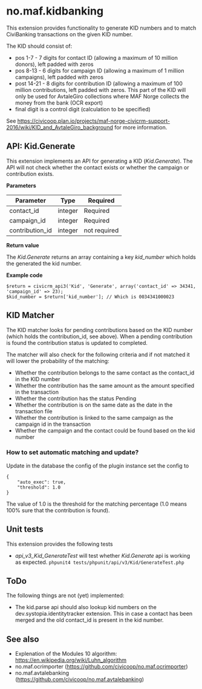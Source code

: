 # no.maf.kidbanking

This extension provides functionality to generate KID numbers and to match CiviBanking transactions on the given KID number.

The KID should consist of:

* pos 1-7 - 7 digits for contact ID (allowing a maximum of 10 million donors), left padded with zeros
* pos 8-13 - 6 digits for campaign ID (allowing a maximum of 1 million campaigns), left padded with zeros
* post 14-21 - 8 digits for contribution ID (allowing a maximum of 100 million contributions, left padded with zeros. This part of the KID will only be used for AvtaleGiro collections where MAF Norge collects the money from the bank (OCR export)
* final digit is a control digit (calculation to be specified)

See https://civicoop.plan.io/projects/maf-norge-civicrm-support-2016/wiki/KID_and_AvtaleGiro_background for more information.

## API: Kid.Generate

This extension implements an API for generating a KID (_Kid.Generate_).
The API will not check whether the contact exists or whether the campaign or contribution exists.

**Parameters**

| Parameter   	    | Type   	| Required  	|
|-------------------|-----------|---------------|
| contact_id        | integer   | Required      |
| campaign_id       | integer   | Required      |
| contribution_id   | integer   | not required  |

**Return value**

The _Kid.Generate_ returns an array containing a key _kid_number_ which holds the generated the kid number.

**Example code**

    $return = civicrm_api3('Kid', 'Generate', array('contact_id' => 34341, 'campaign_id' => 23);
    $kid_number = $return['kid_number']; // Which is 0034341000023
    
## KID Matcher

The KID matcher looks for pending contributions based on the KID number (which holds the contribution_id, see above). 
When a pending contribution is found the contribution status is updated to completed.

The matcher will also check for the following criteria and if not matched it will lower the probability of the matching:

* Whether the contribution belongs to the same contact as the contact_id in the KID number
* Whether the contribution has the same amount as the amount specified in the transaction
* Whether the contribution has the status Pending
* Whether the contribution is on the same date as the date in the transaction file
* Whether the contribution is linked to the same campaign as the campaign id in the transaction
* Whether the campaign and the contact could be found based on the kid number

### How to set automatic matching and update?

Update in the database the config of the plugin instance set the config to

    {
    	"auto_exec": true,
        "threshold": 1.0
    }

The value of 1.0 is the threshold for the matching percentage (1.0 means 100% sure that the contribution is found).

## Unit tests

This extension provides the following tests

* _api_v3_Kid_GenerateTest_ will test whether _Kid.Generate_ api is working as expected.
    `phpunit4 tests/phpunit/api/v3/Kid/GenerateTest.php`

## ToDo

The following things are not (yet) implemented:

* The kid.parse api should also lookup kid numbers on the dev.systopia.identitytracker extension. This in case a contact has been merged and the old contact_id is present in the kid number.

## See also

* Explenation of the Modules 10 algorithm: https://en.wikipedia.org/wiki/Luhn_algorithm
* no.maf.ocrimporter (https://github.com/civicoop/no.maf.ocrimporter)
* no.maf.avtalebanking (https://github.com/civicoop/no.maf.avtalebanking)




